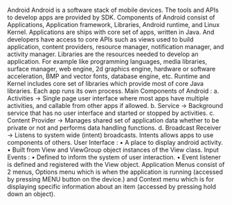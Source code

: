 Android
Android is a software stack of mobile devices. The tools and APIs to develop apps are provided by SDK.
Components of Android consist of Applications, Application framework, Libraries, Android runtime, and Linux Kernel.
Applications are ships with core set of apps, written in Java. And developers have access to core APIs such as views used to build application, content providers, resource manager, notification manager, and activity manager.
Libraries are the resources needed to develop an application. For example like programming languages, media libraries, surface manager, web engine, 2d graphics engine, hardware or software acceleration, BMP and vector fonts, database engine, etc.
Runtime and Kernel includes core set of libraries which provide most of core Java libraries. Each app runs its own process.
Main Components of Android :
a.	Activities -> Single page user interface where most apps have multiple activities, and callable from other apps if allowed.
b.	Service -> Background service that has no user interface and started or stopped by activities.
c.	Content Provider -> Manages shared set of application data whether to be private or not and performs data handling functions.
d.	Broadcast Receiver -> Listens to system wide (intent) broadcasts. Intents allows apps to use components of others.
User Interface :
•	A place to display android activity.
•	Built from View and ViewGroup object instances of the View class.
Input Events :
•	Defined to inform the system of user interaction.
•	Event listener is defined and registered with the View object.
Application Menus consist of 2 menus, Options menu which is when the application is running (accessed by pressing MENU button on the device.) and Context menu which is for displaying specific information about an item (accessed by pressing hold down an object).
